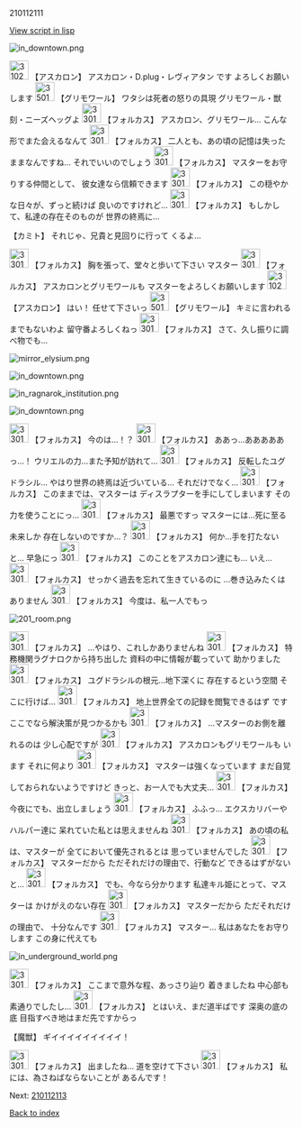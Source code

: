 210112111

[View script in lisp](../scripts/210112111.txt)

![in_downtown.png](../images/backgrounds/in_downtown.png)

<img src="../images/units/3102311.png" alt="3102311.png" height="34"/>
【アスカロン】
アスカロン・D.plug・レヴィアタン
です
よろしくお願いします

<img src="../images/units/3501711.png" alt="3501711.png" height="34"/>
【グリモワール】
ワタシは死者の怒りの具現
グリモワール・獣刻・ニーズヘッグよ

<img src="../images/units/3301811.png" alt="3301811.png" height="34"/>
【フォルカス】
アスカロン、グリモワール…
こんな形でまた会えるなんて

<img src="../images/units/3301811.png" alt="3301811.png" height="34"/>
【フォルカス】
二人とも、あの頃の記憶は失った
ままなんですね…
それでいいのでしょう

<img src="../images/units/3301811.png" alt="3301811.png" height="34"/>
【フォルカス】
マスターをお守りする仲間として、
彼女達なら信頼できます

<img src="../images/units/3301811.png" alt="3301811.png" height="34"/>
【フォルカス】
この穏やかな日々が、ずっと続けば
良いのですけれど…

<img src="../images/units/3301811.png" alt="3301811.png" height="34"/>
【フォルカス】
もしかして、私達の存在そのものが
世界の終焉に…

【カミト】
それじゃ、兄貴と見回りに行って
くるよ…

<img src="../images/units/3301811.png" alt="3301811.png" height="34"/>
【フォルカス】
胸を張って、堂々と歩いて下さい
マスター

<img src="../images/units/3301811.png" alt="3301811.png" height="34"/>
【フォルカス】
アスカロンとグリモワールも
マスターをよろしくお願いします

<img src="../images/units/3102311.png" alt="3102311.png" height="34"/>
【アスカロン】
はい！
任せて下さいっ

<img src="../images/units/3501711.png" alt="3501711.png" height="34"/>
【グリモワール】
キミに言われるまでもないわよ
留守番よろしくねっ

<img src="../images/units/3301811.png" alt="3301811.png" height="34"/>
【フォルカス】
さて、久し振りに調べ物でも…

![mirror_elysium.png](../images/backgrounds/mirror_elysium.png)

![in_downtown.png](../images/backgrounds/in_downtown.png)

![in_ragnarok_institution.png](../images/backgrounds/in_ragnarok_institution.png)

![in_downtown.png](../images/backgrounds/in_downtown.png)

<img src="../images/units/3301811.png" alt="3301811.png" height="34"/>
【フォルカス】
今のは…！？

<img src="../images/units/3301811.png" alt="3301811.png" height="34"/>
【フォルカス】
ああっ…あああああっ…！
ウリエルの力…また予知が訪れて…

<img src="../images/units/3301811.png" alt="3301811.png" height="34"/>
【フォルカス】
反転したユグドラシル…
やはり世界の終焉は近づいている…
それだけでなく…

<img src="../images/units/3301811.png" alt="3301811.png" height="34"/>
【フォルカス】
このままでは、マスターは
ディスラプターを手にしてしまいます
その力を使うことにっ…

<img src="../images/units/3301811.png" alt="3301811.png" height="34"/>
【フォルカス】
最悪ですっ
マスターには…死に至る未来しか
存在しないのですか…？

<img src="../images/units/3301811.png" alt="3301811.png" height="34"/>
【フォルカス】
何か…手を打たないと…
早急にっ

<img src="../images/units/3301811.png" alt="3301811.png" height="34"/>
【フォルカス】
このことをアスカロン達にも…
いえ…

<img src="../images/units/3301811.png" alt="3301811.png" height="34"/>
【フォルカス】
せっかく過去を忘れて生きているのに
…巻き込みたくはありません

<img src="../images/units/3301811.png" alt="3301811.png" height="34"/>
【フォルカス】
今度は、私一人でもっ

![201_room.png](../images/backgrounds/201_room.png)

<img src="../images/units/3301811.png" alt="3301811.png" height="34"/>
【フォルカス】
…やはり、これしかありませんね

<img src="../images/units/3301811.png" alt="3301811.png" height="34"/>
【フォルカス】
特務機関ラグナロクから持ち出した
資料の中に情報が載っていて
助かりました

<img src="../images/units/3301811.png" alt="3301811.png" height="34"/>
【フォルカス】
ユグドラシルの根元…地下深くに
存在するという空間
そこに行けば…

<img src="../images/units/3301811.png" alt="3301811.png" height="34"/>
【フォルカス】
地上世界全ての記録を閲覧できるはず
です
ここでなら解決策が見つかるかも

<img src="../images/units/3301811.png" alt="3301811.png" height="34"/>
【フォルカス】
…マスターのお側を離れるのは
少し心配ですが

<img src="../images/units/3301811.png" alt="3301811.png" height="34"/>
【フォルカス】
アスカロンもグリモワールも
います
それに何より

<img src="../images/units/3301811.png" alt="3301811.png" height="34"/>
【フォルカス】
マスターは強くなっています
まだ自覚しておられないようですけど
きっと、お一人でも大丈夫…

<img src="../images/units/3301811.png" alt="3301811.png" height="34"/>
【フォルカス】
今夜にでも、出立しましょう

<img src="../images/units/3301811.png" alt="3301811.png" height="34"/>
【フォルカス】
ふふっ…
エクスカリバーやハルパー達に
呆れていた私とは思えませんね

<img src="../images/units/3301811.png" alt="3301811.png" height="34"/>
【フォルカス】
あの頃の私は、マスターが
全てにおいて優先されるとは
思っていませんでした

<img src="../images/units/3301811.png" alt="3301811.png" height="34"/>
【フォルカス】
マスターだから
ただそれだけの理由で、行動など
できるはずがないと…

<img src="../images/units/3301811.png" alt="3301811.png" height="34"/>
【フォルカス】
でも、今なら分かります
私達キル姫にとって、マスターは
かけがえのない存在

<img src="../images/units/3301811.png" alt="3301811.png" height="34"/>
【フォルカス】
マスターだから
ただそれだけの理由で、
十分なんです

<img src="../images/units/3301811.png" alt="3301811.png" height="34"/>
【フォルカス】
マスター…
私はあなたをお守りします
この身に代えても

![in_underground_world.png](../images/backgrounds/in_underground_world.png)

<img src="../images/units/3301811.png" alt="3301811.png" height="34"/>
【フォルカス】
ここまで意外な程、あっさり辿り
着きましたね
中心部も素通りでしたし…

<img src="../images/units/3301811.png" alt="3301811.png" height="34"/>
【フォルカス】
とはいえ、まだ道半ばです
深奥の底の底
目指すべき地はまだ先ですからっ

【魔獣】
ギイイイイイイイイイ！

<img src="../images/units/3301811.png" alt="3301811.png" height="34"/>
【フォルカス】
出ましたね…
道を空けて下さい

<img src="../images/units/3301811.png" alt="3301811.png" height="34"/>
【フォルカス】
私には、為さねばならないことが
あるんです！

Next: [210112113](210112113.md)

[Back to index](index.md)
